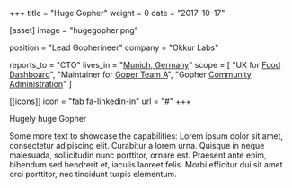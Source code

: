 +++
  title = "Huge Gopher"
  weight = 0
  date = "2017-10-17"
  
  [asset]
    image = "hugegopher.png"

  position = "Lead Gopherineer"
  company = "Okkur Labs"

  reports_to = "CTO"
  lives_in = "[Munich, Germany](https://www.google.com/maps/place/Munich,+Germany/)"
  scope = [
    "UX for [Food Dashboard](#)",
    "Maintainer for [Goper Team A](#)",
    "Gopher [Community Administration](#)"
  ]

  [[icons]]
    icon = "fab fa-linkedin-in"
    url = "#"
+++

Hugely huge Gopher

Some more text to showcase the capabilities:
Lorem ipsum dolor sit amet, consectetur adipiscing elit.
Curabitur a lorem urna.
Quisque in neque malesuada, sollicitudin nunc porttitor, ornare est.
Praesent ante enim, bibendum sed hendrerit et, iaculis laoreet felis.
Morbi efficitur dui sit amet orci porttitor, nec tincidunt turpis elementum.
